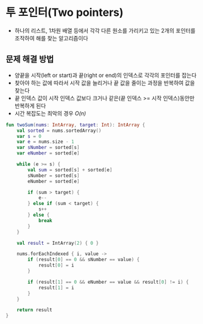 # 투 포인터(Two pointers)

- 하나의 리스트, 1차원 배열 등에서 각각 다른 원소를 가리키고 있는 2개의 포인터를 조작하여 해를 찾는 알고리즘이다

## 문제 해결 방법
- 양끝을 시작(left or start)과 끝(right or end)의 인덱스로 각각의 포인터를 잡는다
- 찾아야 하는 값에 따라서 시작 값을 늘리거나 끝 값을 줄이는 과정을 반복하여 값을 찾는다
- 끝 인덱스 값이 시작 인덱스 값보다 크거나 같은(끝 인덱스 >= 시작 인덱스)동안만 반복하게 된다
- 시간 복잡도는 최악의 경우 *O(n)*

```kotlin
fun twoSum(nums: IntArray, target: Int): IntArray {
    val sorted = nums.sortedArray()
    var s = 0
    var e = nums.size - 1
    var sNumber = sorted[s]
    var eNumber = sorted[e]

    while (e >= s) {
        val sum = sorted[s] + sorted[e]
        sNumber = sorted[s]
        eNumber = sorted[e]

        if (sum > target) {
            e--
        } else if (sum < target) {
            s++
        } else {
            break
        }
    }

    val result = IntArray(2) { 0 }

    nums.forEachIndexed { i, value ->
        if (result[0] == 0 && sNumber == value) {
            result[0] = i
        }

        if (result[1] == 0 && eNumber == value && result[0] != i) {
            result[1] = i
        }
    }

    return result
}
```
